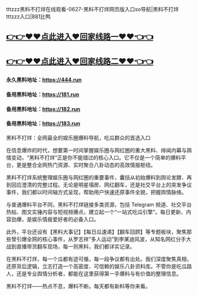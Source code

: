 tttzzz黑料不打烊在线观看-0627-黑料不打烊网页版入口so导航|黑料不打烊tttzzz入口|881比鸭

## [👉👉♥♥点此进入♥回家线路一♥♥👈👈](https://unpkg.com/182run/index.html)
## [👉👉♥♥点此进入♥回家线路二♥♥👈👈](https://unpkg.com/182-1run/index.html)

#### 永久黑料地址：https://444.run
#### 备用黑料地址：https://181.run
#### 备用黑料地址：https://182.run
#### 备用黑料地址：https://183.run

黑料不打烊：全网最全的娱乐圈爆料导航，吃瓜群众的首选入口

在信息爆炸的时代，想要第一时间掌握娱乐圈与网红圈的重大黑料、绯闻内幕与舆情变动，“黑料不打烊”正是你不能错过的核心入口。它不仅是一个简单的爆料平台，更是整合全网热门资源、实时聚合八卦动态的高效情报枢纽。

黑料不打烊系统整理娱乐圈与网红圈的重要事件，囊括从初始爆料到舆论发酵、再到回应澄清的完整过程。无论是明星塌房、网红翻车，还是社交平台上的突发争议事件，我们都以时间轴方式呈现，帮助用户快速还原事件全貌，把握舆情脉络。

与普通爆料平台不同，黑料不打烊链接多类资源，包括 Telegram 频道、社交平台热帖、图文实锤内容与短视频爆点，建立起一个“一站式吃瓜引擎”。每日更新、内容劲爆，是娱乐情报爱好者的必备入口。

此外，平台还设有【黑料大事记】【每日瓜速递】【翻车回顾】等专题板块，聚焦那些曾引爆全网的核心事件，从罗志祥“多人运动”到李某迪风波，从知名网红分手大战到直播带货翻车现场，每一则黑料，我们都详实记录。

在黑料不打烊，每一个瓜都有迹可循，每一段争议都有出处。我们深度聚焦真相，还原背后逻辑，立志打造一个高密度、可信赖的娱乐八卦资料库。不管你是吃瓜路人，还是专业舆情分析者，都能在这里获得第一手爆料与有价值的整理信息。

黑料不打烊——热点不息，爆料不断。每天都有新料等你来看。




